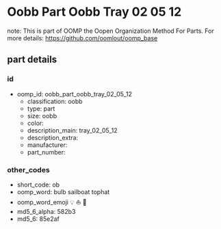 # Oobb Part Oobb Tray 02 05 12  

note: This is part of OOMP the Oopen Organization Method For Parts. For more details: https://github.com/oomlout/oomp_base

##  part details





### id
* oomp_id: oobb_part_oobb_tray_02_05_12
  * classification: oobb
  * type: part
  * size: oobb
  * color: 
  * description_main: tray_02_05_12
  * description_extra: 
  * manufacturer: 
  * part_number: 

### other_codes
* short_code: ob
* oomp_word: bulb sailboat tophat
* oomp_word_emoji :bulb: :sailboat: :tophat:
* md5_6_alpha: 582b3
* md5_6: 85e2af